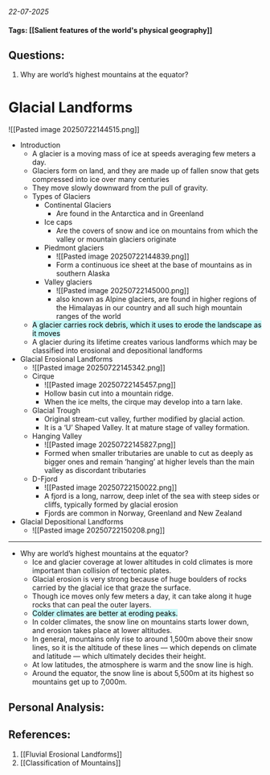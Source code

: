*22-07-2025*
#### Tags: [[Salient features of the world's physical geography]]


## Questions:

1. Why are world’s highest mountains at the equator?

# Glacial Landforms

![[Pasted image 20250722144515.png]]
- Introduction
	- A glacier is a moving mass of ice at speeds averaging few meters a day.
	- Glaciers form on land, and they are made up of fallen snow that gets compressed into ice over many centuries
	- They move slowly downward from the pull of gravity.
	- Types of Glaciers
		- Continental Glaciers
			- Are found in the Antarctica and in Greenland
		- Ice caps 
			- Are the covers of snow and ice on mountains from which the valley or mountain glaciers originate
		- Piedmont glaciers 
			- ![[Pasted image 20250722144839.png]]
			- Form a continuous ice sheet at the base of mountains as in southern Alaska
		- Valley glaciers 
			- ![[Pasted image 20250722145000.png]]
			- also known as Alpine glaciers, are found in higher regions of the Himalayas in our country and all such high mountain ranges of the world
	- <mark style="background: #ABF7F7A6;">A glacier carries rock debris, which it uses to erode the landscape as it moves</mark>
	- A glacier during its lifetime creates various landforms which may be classified into erosional and depositional landforms
- Glacial Erosional Landforms
	- ![[Pasted image 20250722145342.png]]
	- Cirque
		- ![[Pasted image 20250722145457.png]]
		- Hollow basin cut into a mountain ridge.
		- When the ice melts, the cirque may develop into a tarn lake.
	- Glacial Trough
		- Original stream-cut valley, further modified by glacial action.
		- It is a ‘U’ Shaped Valley. It at mature stage of valley formation.
	- Hanging Valley
		- ![[Pasted image 20250722145827.png]]
		- Formed when smaller tributaries are unable to cut as deeply as bigger ones and remain ‘hanging’ at higher levels than the main valley as discordant tributaries
	- D-Fjord
		- ![[Pasted image 20250722150022.png]]
		- A fjord is a long, narrow, deep inlet of the sea with steep sides or cliffs, typically formed by glacial erosion
		- Fjords are common in Norway, Greenland and New Zealand
- Glacial Depositional Landforms
	- ![[Pasted image 20250722150208.png]]


-----

- Why are world’s highest mountains at the equator?
	- Ice and glacier coverage at lower altitudes in cold climates is more important than collision of tectonic plates. 
	- Glacial erosion is very strong because of huge boulders of rocks carried by the glacial ice that graze the surface. 
	- Though ice moves only few meters a day, it can take along it huge rocks that can peal the outer layers.
	- <mark style="background: #ABF7F7A6;">Colder climates are better at eroding peaks. </mark>
	- In colder climates, the snow line on mountains starts lower down, and erosion takes place at lower altitudes.
	- In general, mountains only rise to around 1,500m above their snow lines, so it is the altitude of these lines — which depends on climate and latitude — which ultimately decides their height.
	- At low latitudes, the atmosphere is warm and the snow line is high. 
	- Around the equator, the snow line is about 5,500m at its highest so mountains get up to 7,000m.




## Personal Analysis:


## References:

1. [[Fluvial Erosional Landforms]]
2. [[Classification of Mountains]]